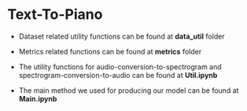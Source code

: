 # Text-To-Piano
- Dataset related utility functions can be found at **data_util** folder
- Metrics related functions can be found at **metrics** folder

- The utility functions for audio-conversion-to-spectrogram and spectrogram-conversion-to-audio can be found at **Util.ipynb**

- The main method we used for producing our model can be found at **Main.ipynb**

